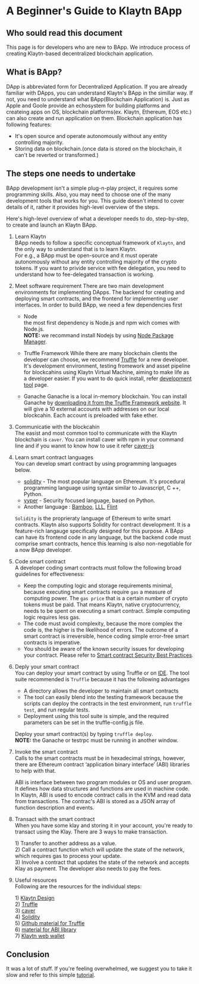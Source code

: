 # A Beginner's Guide to Klaytn BApp

## Who sould read this document
This page is for developers who are new to BApp. We introduce process of creating Klaytn-based decentralized blockchain application.

## What is BApp?
DApp is abbreviated form for Decentralized Application. If you are already familiar with DApps, you can understand Klaytn's BApp in the simillar way. If not, you need to understand what BApp(Blockchain Application) is. Just as Apple and Goole provide an echosystem for building platforms and createing apps on OS, blockchain platforms(ex. Klaytn, Ethereum, EOS etc.) can also create and run application on them. Blockchain application has following features:
* It's open source and operate autonomously without any entity controlling majority.
* Storing data on blockchain.(once data is stored on the blockchain, it can't be reverted or transformed.)

## The steps one needs to undertake
BApp development isn't a simple plug-n-play project, it requires some programming skills. Also, you may need to choose one of the many development tools that works for you. This guide doesn't intend to cover details of it, rather it provides high-level overview of the steps.

Here's high-level overview of what a developer needs to do, step-by-step, to create and launch an Klaytn BApp.

1. Learn Klaytn  
BApp needs to follow a specific conceptual framework of `Klaytn`, and the only way to understand that is to learn Klaytn.  
For e.g., a BApp must be open-source and it must operate autonomously without any entity controlling majority of the crypto tokens. If you want to privide service with fee delegation, you need to understand how to fee-delegated transaction is working.

2. Meet software requirement
There are two main development environments for implementing DApps. The backend  for creating and deploying smart contracts, and the frontend for implementing user interfaces. In order to build BApp, we need a few dependencies first

    * Node  
    the most first dependency is Node.js and npm wich comes with Node.js.  
    **NOTE:** we recommand install Nodejs by using [Node Package Manager](https://nodejs.org/en/).

    * Truffle Framework
    While there are many blockchain clients the developer can choose, we recommend [Truffle](https://www.trufflesuite.com/truffle) for a new developer. It's development environment, testing fromework and asset pipeline for blockcahins using Klaytn Virtual Machine, aiming to make life as a developer easier.
    If you want to do quick install, refer [development tool](../quick-start/install-development-tools.md) page.

    * Ganache
    Ganache is a local in-memory blockchain. You can install Ganache by [downloading it from the Truffle Framework website](https://www.trufflesuite.com/ganache). It will give a 10 external accounts with addresses on our local blockcahin. Each account is preloaded with fake ether.

3. Communicatie with the blockcahin  
The easist and most common tool to communicate with the Klaytn blockchain is `caver`. You can install caver with npm in your command line and if you wannt to know how to use it refer [caver-js](../../bapp/sdk/caver-java/porting-from-web3j.md)

4. Learn smart contract languages  
You can develop smart contract by using programming languages below.
    * [solidity](https://solidity.readthedocs.io/en/v0.5.6/) - The most popular language on Ethereum. It's procedural programming language using syntax similar to Javascript, C ++, Python.
    * [vyper](https://vyper.readthedocs.io/en/v0.1.0-beta.12/) - Security focused language, based on Python.  
    * Another language : [Bamboo](https://github.com/pirapira/bamboo), [LLL](https://lll-docs.readthedocs.io/en/latest/lll_introduction.html), [Flint](https://docs.flintlang.org)

     `Solidity` is the proprieraty language of Ethereum to write smart contracts. Klaytn also supports Solidity for contract development. It is a feature-rich langauge specifically designed for this purpose. A BApp can have its frontend code in any language, but the backend code must comprise smart contracts, hence this learning is also non-negotiable for a now BApp developer.

5. Code smart contract  
A developer coding smart contracts must follow the following broad guidelines for effectiveness:

    * Keep the computing logic and storage requirements minimal, because executing smart contracts require `gas` a measure of computing power. The `gas price` that is a certain number of crypto tokens must be paid. That means Klaytn, native cryptocurrency, needs to be spent on executing a smart contract. Simple computing logic requires less gas.
    * The code must avoid complexity, because the more complex the code is, the higher is the likelihood of errors. The outcome of a smart contract is irreversible, hence coding simple error-free smart contracts is imperative.
    * You should be aware of the known security issues for developing your contract. Please refer to [Smart contract Security Best Practices](https://consensys.github.io/smart-contract-best-practices/).

6. Deply your smart contract  
    You can deploy your smart contract by using Truffle or on [IDE](https://ide.klaytn.com/). The tool suite recommended is `Truffle` because it has the following advantages
    * A directory allows the developer to maintain all smart contracts
    * The tool can easily blend into the testing framework because the scripts can deploy the contracts in the test environment, run `truffle test`, and run regular tests.
    * Deployment using this tool suite is simple, and the required parameters can be set in the truffle-config.js file.   

    Deploy your smart contract(s) by typing `truffle deploy`.  
    **NOTE:**  the Ganache or testrpc must be running in another window.

7. Invoke the smart contract  
    Calls to the smart contracts must be in hexadecimal strings, however, there are Ethereum contract ‘application binary interface’ (ABI) libraries to help with that.   

    ABI is interface between two program modules or OS and user program. It defines how data structures and functions are used in machine code. In Klaytn, ABI is used to encode contract calls in the KVM and read data from transactions. The contrac's ABI is stored as a JSON array of function description and events.

8. Transact with the smart contract  
    When you have some klay and storing it in your account, you're ready to transact using the Klay. There are 3 ways to make transaction.

    1\) Transfer to another address as a value.  
    2\) Call a contract function which will update the state of the network, which requires gas to process your update.   
    3\) Involve a contract that updates the state of the network and accepts Klay as payment. The developer also needs to pay the fees.

9. Useful resources  
Following are the resources for the individual steps:  

    1\) [Klaytn Design](../../klaytn/design/README.md)  
    2\) [Truffle](https://github.com/trufflesuite/ganache-cli)  
    3\) [caver](../../bapp/sdk/README.md)  
    4\) [Solidity](https://solidity.readthedocs.io/en/v0.5.11/introduction-to-smart-contracts.html)  
    5\) [Github material for Truffle](https://github.com/trufflesuite/truffle)  
    6\) [material for ABI library](https://solidity.readthedocs.io/en/v0.5.11/introduction-to-smart-contracts.html)  
    7\) [Klaytn web wallet](https://wallet.klaytn.com/)

## Conclusion
It was a lot of stuff. If you're feeling overwhelmed, we suggest you to take it slow and refer to this simple [tutorial](../../bapp/tutorials/bapp-on-baobab-video-lecture/1.-introduction.md).
